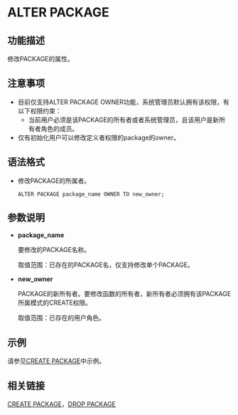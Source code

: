 # ALTER PACKAGE

## 功能描述<a name="zh-cn_topic_0283136989_zh-cn_topic_0237122061_zh-cn_topic_0059778614_sa364f8cdcfd24ba1a68426488e7852d4"></a>

修改PACKAGE的属性。

## 注意事项<a name="zh-cn_topic_0283136989_zh-cn_topic_0237122061_zh-cn_topic_0059778614_sf701318086b54f2fad9457e8e0b38f19"></a>

+ 目前仅支持ALTER PACKAGE OWNER功能，系统管理员默认拥有该权限，有以下权限约束：
  + 当前用户必须是该PACKAGE的所有者或者系统管理员，且该用户是新所有者角色的成员。
+ 仅有初始化用户可以修改定义者权限的package的owner。 

## 语法格式<a name="section20611644205015"></a>

-   修改PACKAGE的所属者。

    ```
    ALTER PACKAGE package_name OWNER TO new_owner;
    ```


## 参数说明<a name="section379118333433"></a>

-   **package\_name**

    要修改的PACKAGE名称。

    取值范围：已存在的PACKAGE名，仅支持修改单个PACKAGE。

-   **new\_owner**

    PACKAGE的新所有者。要修改函数的所有者，新所有者必须拥有该PACKAGE所属模式的CREATE权限。

    取值范围：已存在的用户角色。


## 示例<a name="zh-cn_topic_0283136989_zh-cn_topic_0237122061_zh-cn_topic_0059778614_sfe220a2da49d4ca5928fe714ca12e949"></a>

请参见[CREATE PACKAGE](CREATE-PACKAGE.md)中示例。

## 相关链接<a name="zh-cn_topic_0283136989_zh-cn_topic_0237122061_zh-cn_topic_0059778614_sacb869eb702a48fdbb64acb219ced069"></a>

[CREATE PACKAGE](CREATE-PACKAGE.md)，[DROP PACKAGE](DROP-PACKAGE.md)

